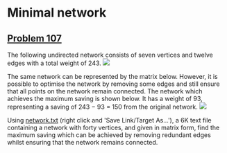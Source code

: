 # Minimal network
## [Problem 107](https://projecteuler.net/problem=107)
The following undirected network consists of seven vertices and twelve edges with a total weight of 243.
![](https://projecteuler.net/project/images/p107_1.gif)

The same network can be represented by the matrix below.
However, it is possible to optimise the network by removing some edges and still ensure that all points on the network remain connected. The network which achieves the maximum saving is shown below. It has a weight of 93, representing a saving of 243 − 93 = 150 from the original network.
![](https://projecteuler.net/project/images/p107_2.gif)

Using [network.txt](project/resources/p107_network.txt) (right click and 'Save Link/Target As...'), a 6K text file containing a network with forty vertices, and given in matrix form, find the maximum saving which can be achieved by removing redundant edges whilst ensuring that the network remains connected.
